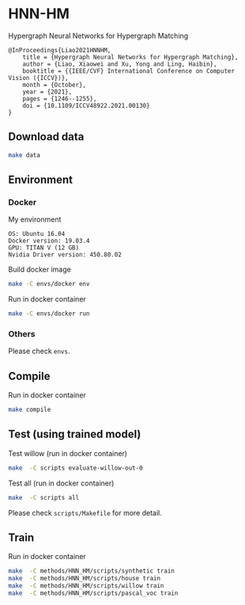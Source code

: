 # HNN-HM

Hypergraph Neural Networks for Hypergraph Matching

```
@InProceedings{Liao2021HNNHM,
    title = {Hypergraph Neural Networks for Hypergraph Matching},
    author = {Liao, Xiaowei and Xu, Yong and Ling, Haibin},
    booktitle = {{IEEE/CVF} International Conference on Computer Vision ({ICCV})},
    month = {October},
    year = {2021},
    pages = {1246--1255},
    doi = {10.1109/ICCV48922.2021.00130}
} 
```

## Download data

```sh
make data
```

## Environment

### Docker

My environment
```
OS: Ubuntu 16.04
Docker version: 19.03.4
GPU: TITAN V (12 GB)
Nvidia Driver version: 450.80.02
```

Build docker image
```sh
make -C envs/docker env
```

Run in docker container
```sh
make -C envs/docker run
```

### Others

Please check `envs`.

## Compile

Run in docker container
```sh
make compile
```

## Test (using trained model)

Test willow (run in docker container)
```sh
make  -C scripts evaluate-willow-out-0
```

Test all (run in docker container)
```sh
make  -C scripts all
```

Please check `scripts/Makefile` for more detail.


## Train

Run in docker container
```sh
make  -C methods/HNN_HM/scripts/synthetic train
make  -C methods/HNN_HM/scripts/house train
make  -C methods/HNN_HM/scripts/willow train
make  -C methods/HNN_HM/scripts/pascal_voc train
```
